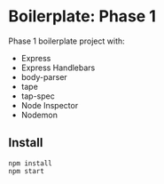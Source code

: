 # Boilerplate: Phase 1

Phase 1 boilerplate project with:

 - Express
 - Express Handlebars
 - body-parser
 - tape
 - tap-spec
 - Node Inspector
 - Nodemon


## Install

```
npm install
npm start
```
